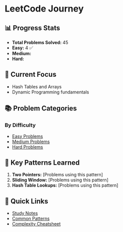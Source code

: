 # LeetCode Journey

## 📊 Progress Stats

- **Total Problems Solved:** 45
- **Easy:** 4 ✅
- **Medium:** 
- **Hard:** 

## 🎯 Current Focus

- Hash Tables and Arrays
- Dynamic Programming fundamentals

## 📚 Problem Categories

### By Difficulty

- [Easy Problems](./easy/)
- [Medium Problems](./medium/)
- [Hard Problems](./hard/)

## 🧠 Key Patterns Learned

1. **Two Pointers:** [Problems using this pattern]
2. **Sliding Window:** [Problems using this pattern]
3. **Hash Table Lookups:** [Problems using this pattern]

## 🔗 Quick Links

- [Study Notes](./notes/)
- [Common Patterns](./notes/patterns.md)
- [Complexity Cheatsheet](./notes/time-complexity-guide.md)

